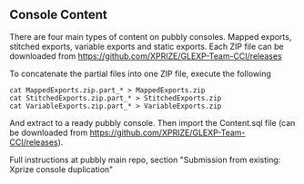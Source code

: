 ## Console Content

There are four main types of content on pubbly consoles. Mapped exports, stitched exports, variable exports and static exports. Each ZIP file can be downloaded from https://github.com/XPRIZE/GLEXP-Team-CCI/releases

To concatenate the partial files into one ZIP file, execute the following

```
cat MappedExports.zip.part_* > MappedExports.zip
cat StitchedExports.zip.part_* > StitchedExports.zip
cat VariableExports.zip.part_* > VariableExports.zip
```

And extract to a ready pubbly console. Then import the Content.sql file (can be downloaded from https://github.com/XPRIZE/GLEXP-Team-CCI/releases).

Full instructions at pubbly main repo, section "Submission from existing: Xprize console duplication"

